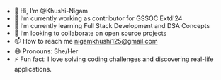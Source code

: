 - 👋 Hi, I’m @Khushi-Nigam
- 👀 I’m currently working as contributor for GSSOC Extd'24 
- 🌱 I’m currently learning Full Stack Development and DSA Concepts
- 💞️ I’m looking to collaborate on open source projects
- 📫 How to reach me nigamkhushi125@gmail.com
- 😄 Pronouns: She/Her
- ⚡ Fun fact: I love solving coding challenges and discovering real-life applications.

<!---
Khushi-Nigam/Khushi-Nigam is a ✨ special ✨ repository because its `README.md` (this file) appears on your GitHub profile.
You can click the Preview link to take a look at your changes.
--->
